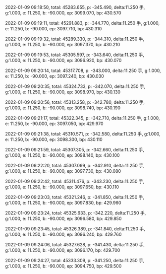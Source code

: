 2022-01-09 09:18:50, total: 45283.655, p: -345.490, delta:11.250 手, g:1.000, e: 11.250, b: -90.000, ep: 3099.070, bp: 430.570

2022-01-09 09:19:11, total: 45291.883, p: -344.770, delta:11.250 手, g:1.000, e: 11.250, b: -90.000, ep: 3097.710, bp: 430.310

2022-01-09 09:19:32, total: 45289.330, p: -344.310, delta:11.250 手, g:1.000, e: 11.250, b: -90.000, ep: 3097.370, bp: 430.210

2022-01-09 09:19:53, total: 45305.597, p: -343.640, delta:11.250 手, g:1.000, e: 11.250, b: -90.000, ep: 3096.920, bp: 430.070

2022-01-09 09:20:14, total: 45317.708, p: -343.000, delta:11.250 手, g:1.000, e: 11.250, b: -90.000, ep: 3097.240, bp: 430.030

2022-01-09 09:20:35, total: 45324.733, p: -342.070, delta:11.250 手, g:1.000, e: 11.250, b: -90.000, ep: 3098.970, bp: 430.130

2022-01-09 09:20:56, total: 45313.258, p: -342.780, delta:11.250 手, g:1.000, e: 11.250, b: -90.000, ep: 3098.740, bp: 430.190

2022-01-09 09:21:17, total: 45322.345, p: -342.710, delta:11.250 手, g:1.000, e: 11.250, b: -90.000, ep: 3097.050, bp: 429.970

2022-01-09 09:21:38, total: 45310.571, p: -342.580, delta:11.250 手, g:1.000, e: 11.250, b: -90.000, ep: 3098.300, bp: 430.110

2022-01-09 09:21:59, total: 45307.305, p: -342.660, delta:11.250 手, g:1.000, e: 11.250, b: -90.000, ep: 3098.140, bp: 430.100

2022-01-09 09:22:20, total: 45307.099, p: -342.910, delta:11.250 手, g:1.000, e: 11.250, b: -90.000, ep: 3097.730, bp: 430.080

2022-01-09 09:22:42, total: 45311.476, p: -343.230, delta:11.250 手, g:1.000, e: 11.250, b: -90.000, ep: 3097.650, bp: 430.110

2022-01-09 09:23:03, total: 45321.246, p: -341.850, delta:11.250 手, g:1.000, e: 11.250, b: -90.000, ep: 3097.830, bp: 429.960

2022-01-09 09:23:24, total: 45325.633, p: -342.220, delta:11.250 手, g:1.000, e: 11.250, b: -90.000, ep: 3096.580, bp: 429.850

2022-01-09 09:23:45, total: 45326.389, p: -341.840, delta:11.250 手, g:1.000, e: 11.250, b: -90.000, ep: 3096.240, bp: 429.760

2022-01-09 09:24:06, total: 45327.628, p: -341.430, delta:11.250 手, g:1.000, e: 11.250, b: -90.000, ep: 3096.170, bp: 429.700

2022-01-09 09:24:27, total: 45333.309, p: -341.250, delta:11.250 手, g:1.000, e: 11.250, b: -90.000, ep: 3094.750, bp: 429.500